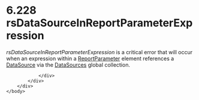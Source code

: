 <html dir="LTR" xmlns:mshelp="http://msdn.microsoft.com/mshelp" xmlns:ddue="http://ddue.schemas.microsoft.com/authoring/2003/5" xmlns:xlink="http://www.w3.org/1999/xlink" xmlns:tool="http://www.microsoft.com/tooltip">
    <head>
        <meta http-equiv="Content-Type" content="text/html; CHARSET=utf-8"></meta>
        <meta name="save" content="history"></meta>
        <title>6.228 rsDataSourceInReportParameterExpression</title>
        <xml>
            <mshelp:toctitle title="6.228 rsDataSourceInReportParameterExpression"></mshelp:toctitle>
            <mshelp:rltitle title="[MS-RDL]: rsDataSourceInReportParameterExpression"></mshelp:rltitle>
            <mshelp:keyword index="A" term="be824765-a386-4a6e-bdff-857c4ad7e8ac"></mshelp:keyword>
            <mshelp:attr name="DCSext.ContentType" value="open specification"></mshelp:attr>
            <mshelp:attr name="AssetID" value="be824765-a386-4a6e-bdff-857c4ad7e8ac"></mshelp:attr>
            <mshelp:attr name="TopicType" value="kbRef"></mshelp:attr>
            <mshelp:attr name="DCSext.Title" value="[MS-RDL]: rsDataSourceInReportParameterExpression" />
        </xml>
    </head>
    <body>
        <div id="header">
            <h1 class="heading">6.228 rsDataSourceInReportParameterExpression</h1>
        </div>
        <div id="mainSection">
            <div id="mainBody">
                <div id="allHistory" class="saveHistory"></div>
                <div id="sectionSection0" class="section" name="collapseableSection">
                    

<p><i>rsDataSourceInReportParameterExpression</i> is a critical
error that will occur when an expression within a <a href="7c3f4c83-9172-48db-94c1-693295c5d623.md">ReportParameter</a> element
references a <a href="0f098196-d1a1-4668-ac38-70331cc05041.md">DataSource</a>
via the <a href="9c54b70c-c593-422b-aa16-33cb335927a1.md">DataSources</a>
global collection.</p>


                </div>
            </div>
        </div>
    </body>
</html>